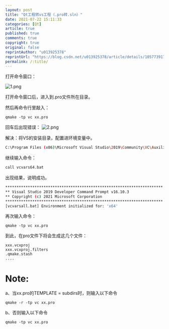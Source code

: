 ```yaml
---
layout: post
title: "Qt工程转vs工程（.pro转.sln）"
date: 2021-07-22 15:11:33
categories: [Qt]
article: true
published: true
comments: true
copyright: true
original: false
reprintAuthor: "u013925378"
reprintUrl: "https://blog.csdn.net/u013925378/article/details/105773917"
permalink: /:title/
---
```


打开命令窗口：

![1.png](https://abaoa.cn/assets/post/2021-07-22-15-11-33/1.png)

打开命令窗口后，进入到.pro文件所在目录。

然后再命令行里敲入：
```dos
qmake -tp vc xx.pro
```

回车后出现错误：
![2.png](https://abaoa.cn/assets/post/2021-07-22-15-11-33/2.png)

解决：将VS的安装目录，配置进环境变量中。

```bash
C:\Program Files (x86)\Microsoft Visual Studio\2019\Community\VC\Auxiliary\Build
```

继续输入命令：
```bash
call vcvars64.bat
```
出现结果，说明成功。
```bash
**********************************************************************
** Visual Studio 2019 Developer Command Prompt v16.10.3
** Copyright (c) 2021 Microsoft Corporation
**********************************************************************
[vcvarsall.bat] Environment initialized for: 'x64'
```

再次输入命令：
```dos
qmake -tp vc xx.pro
```
到此，在pro文件下将会生成这几个文件：
```dos
xxx.vcxproj
xxx.vcxproj.filters
.qmake.stash
....
```

# Note:

a、当xx.pro的TEMPLATE = subdirs时，则输入以下命令

```dos
qmake -r -tp vc xx.pro
```

b、否则输入以下命令

```dos
qmake -tp vc xx.pro
```



